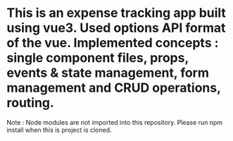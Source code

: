 # This is an expense tracking app built using vue3. Used options API format of the vue. Implemented concepts : single component files, props, events & state management, form management and CRUD operations, routing. 
Note : Node modules are not imported into this repository. Please run npm install when this is project is cloned. 
